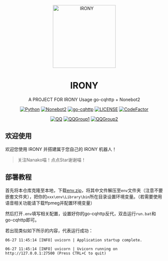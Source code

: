 <div align="center">

<p align="center">
<img  alt="IRONY" src="https://cdn.jsdelivr.net/gh/ElainaFanBoy/picx-images-hosting@master/20230720/icon.png" width="200" height="200" alt="IRONY"/>
</p>

<h1 align="center">
IRONY
</h1>

A PROJECT FOR IRONY Usage go-cqhttp + Nonebot2

<p align="center">

[![Python](https://img.shields.io/badge/Python-3.9+-00a393?style=for-the-badge&logo=python&color=406882)](https://python.org)
[![Nonebot2](https://img.shields.io/badge/Onebot-Nonebot2-red?style=for-the-badge&logo=appveyor&color=EA5252)](https://github.com/nonebot/nonebot2)
[![go-cqhttp](https://img.shields.io/badge/OneBot-go--cqhttp-green.svg?style=for-the-badge&logo=appveyor&color=a14576)](https://github.com/Mrs4s/go-cqhttp)
[![LICENSE](https://img.shields.io/github/license/ElainaFanBoy/IRONY?style=for-the-badge&logo=github&color=609966)](https://github.com/ElainaFanBoy/IRONY/blob/master/LICENSE)
[![CodeFactor](https://img.shields.io/badge/CodeFactor-A-00a393?style=for-the-badge&logo=codefactor&color=00B16A)](https://www.codefactor.io/repository/github/ElainaFanBoy/IRONY)


[![QQ](https://img.shields.io/badge/Nanako-712111161-red?style=for-the-badge&logo=tencentqq&color=FFADBC)](http://wpa.qq.com/msgrd?v=3&uin=712111161&site=qq&menu=yes)
[![QQGroup1](https://img.shields.io/badge/%5BBot%231%5DIRONY%27s%20Home-527244914-red?style=for-the-badge&logo=tencentqq&color=3A8891)](https://qm.qq.com/cgi-bin/qm/qr?k=dRXdn8MbK5OjWVvp5nn3mZfVv9t0A5y5&jump_from=webapi&authKey=Rd35Ezb2myZwrujG+pZZk5u5mjCho4l8BGXWO+BXDolmv68QY1BcDtWv2arfnK5J)
[![QQGroup2](https://img.shields.io/badge/%5BBot%232%5DIRONY%27s%20Home-830376488-red?style=for-the-badge&logo=tencentqq&color=3A8891)](https://qm.qq.com/cgi-bin/qm/qr?k=AGfL9ka-0Fy5eH4ybuYDJmaI9G7nlG-m&jump_from=webapi&authKey=E/QvtkmiBn1ONZahU+Zc9sQaSh9IsMS9aCnxe/X6buLJBNPgN2cjFL2cj3r4VsRV)


<div align="left">

## 欢迎使用

欢迎您使用 IRONY 并搭建属于您自己的 IRONY 机器人！
> 关注Nanako喵！点点Star谢谢喵！

## 部署教程

首先将本仓库克隆至本地，下载[env.zip](https://drive.google.com/file/d/1sK9ZF3TkhbL-FCLOTvJLdWuiwwpE6_NH/view?usp=sharing)，将其中文件解压至`env`文件夹（注意不要嵌套文件夹），把你的`xxx\env\Library\bin`所在目录设置环境变量。（若需要使用语音相关功能请下载ffpmeg并配置环境变量）

然后打开`.env`填写相关配置，设置好你的go-cqhttp反代，双击运行`run.bat`和go-cqhttp即可。

若出现类似如下所示的内容，代表运行成功：

```
06-27 11:45:14 [INFO] uvicorn | Application startup complete.

06-27 11:45:14 [INFO] uvicorn | Uvicorn running on http://127.0.0.1:27500 (Press CTRL+C to quit)
```
